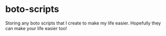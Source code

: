 # boto-scripts
Storing any boto scripts that I create to make my life easier. Hopefully they can make your life easier too!
